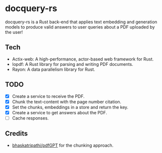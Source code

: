# docquery-rs
docquery-rs is a Rust back-end that applies text embedding and generation models to produce valid answers to user queries about a PDF uploaded by the user!

## Tech

- Actix-web: A high-performance, actor-based web framework for Rust.
- lopdf: A Rust library for parsing and writing PDF documents.
- Rayon: A data parallelism library for Rust.

## TODO
- [x] Create a service to receive the PDF.
- [x] Chunk the text-content with the page number citation.
- [x] Set the chunks, embeddings in a store and return the key.
- [x] Create a service to get answers about the PDF.
- [ ] Cache responses.

## Credits
* [bhaskatripathi/pdfGPT](https://github.com/bhaskatripathi/pdfGPT) for the chunking approach.
